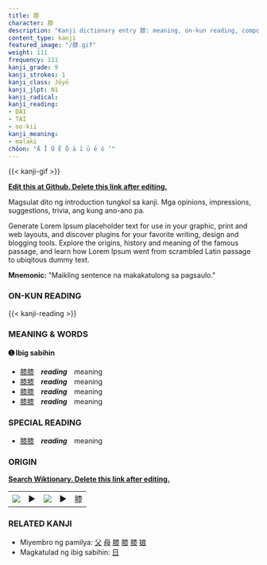 ```yaml
---
title: 膝
character: 膝
description: "Kanji dictionary entry 膝: meaning, on-kun reading, compounds, origin, related kanji"
content_type: kanji
featured_image: "/膝.gif"
weight: 111
frequency: 111
kanji_grade: 9
kanji_strokes: 1
kanji_class: Jōyō
kanji_jlpt: N1
kanji_radical: 
kanji_reading: 
- DAI
- TAI
- oo-kii
kanji_meaning:
- malaki
chōon: "Ā Ī Ū Ē Ō ā ī ū ē ō ’"
---
```

[//]: # (Don't edit the line below. Kanji animated GIF code is automatically generated.)
{{< kanji-gif >}}

[//]: # (Edit below this line.)

**[Edit this at Github. Delete this link after editing.](https://github.com/tim0g/tim/tree/main/content/kanji/膝/index.md)**

Magsulat dito ng introduction tungkol sa kanji. Mga opinions, impressions, suggestions, trivia, ang kung ano-ano pa.

Generate Lorem Ipsum placeholder text for use in your graphic, print and web layouts, and discover plugins for your favorite writing, design and blogging tools. Explore the origins, history and meaning of the famous passage, and learn how Lorem Ipsum went from scrambled Latin passage to ubiqitous dummy text.
 
**Mnemonic:** "Maikling sentence na makakatulong sa pagsaulo."

### ON-KUN READING

[//]: # (Don't edit the line below. ON-KUN READING code is automatically generated.)
{{< kanji-reading >}}

### MEANING & WORDS

#### ➊ **Ibig sabihin**
  - [膝](../膝)[膝](../膝)　***reading***　meaning
  - [膝](../膝)[膝](../膝)　***reading***　meaning
  - [膝](../膝)[膝](../膝)　***reading***　meaning
  - [膝](../膝)[膝](../膝)　***reading***　meaning

### SPECIAL READING
  - [膝](../膝)[膝](../膝)　***reading***　meaning

### ORIGIN

**[Search Wiktionary. Delete this link after editing.](https://wiktionary.org/wiki/膝)**
<table class="kanji-table"><tr><td>
<img src="60px-膝-bronze.svg.png">
</td><td>▶</td><td>
<img src="60px-膝-oracle.svg.png">
</td><td>▶</td>
<td class="kanji-origin">膝</td>
</tr></table>

### RELATED KANJI
- Miyembro ng pamilya: [父](../父) [母](../母) [膝](../膝) [膝](../膝) [膝](../膝) [娘](../娘)
- Magkatulad ng ibig sabihin: [日](../日)
